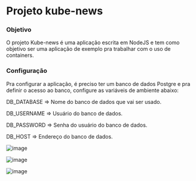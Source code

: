 # Projeto kube-news

### Objetivo
O projeto Kube-news é uma aplicação escrita em NodeJS e tem como objetivo ser uma aplicação de exemplo pra trabalhar com o uso de containers.

### Configuração
Pra configurar a aplicação, é preciso ter um banco de dados Postgre e pra definir o acesso ao banco, configure as variáveis de ambiente abaixo:

DB_DATABASE => Nome do banco de dados que vai ser usado.

DB_USERNAME => Usuário do banco de dados.

DB_PASSWORD => Senha do usuário do banco de dados.

DB_HOST => Endereço do banco de dados.

![image](https://user-images.githubusercontent.com/98129908/214576816-4a68ebb1-c2bb-41c8-a309-792fb88a4b58.png)

![image](https://user-images.githubusercontent.com/98129908/231287810-ede6155d-7aab-4caf-af40-08281644d3ae.png)

![image](https://user-images.githubusercontent.com/98129908/231289903-78ea5e30-70e5-4731-80c0-92a4f89967b1.png)
